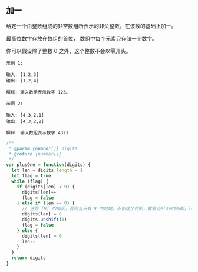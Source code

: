 ## 加一

给定一个由整数组成的非空数组所表示的非负整数，在该数的基础上加一。

最高位数字存放在数组的首位， 数组中每个元素只存储一个数字。

你可以假设除了整数 0 之外，这个整数不会以零开头。

```base
示例 1:

输入: [1,2,3]
输出: [1,2,4]

解释: 输入数组表示数字 123。
```

```base
示例 2:

输入: [4,3,2,1]
输出: [4,3,2,2]

解释: 输入数组表示数字 4321
```

```javascript
/**
 * @param {number[]} digits
 * @return {number[]}
 */
var plusOne = function(digits) {
  let len = digits.length - 1
  let flag = true
  while (flag) {
    if (digits[len] < 9) {
      digits[len]++
      flag = false
    } else if (len == 0) {
      // 这是 [9] 的情况，否则当只有 9 的时候，不加这个判断，就会走else的判断。len = 0, --len之后就-1，报错
      digits[len] = 0
      digits.unshift(1)
      flag = false
    } else {
      digits[len] = 0
      len--
    }
  }
  return digits
}
```
